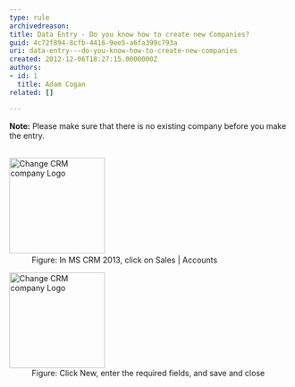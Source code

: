 ```yaml
---
type: rule
archivedreason: 
title: Data Entry - Do you know how to create new Companies?
guid: 4c72f894-8cfb-4416-9ee5-a6fa399c793a
uri: data-entry---do-you-know-how-to-create-new-companies
created: 2012-12-06T18:27:15.0000000Z
authors:
- id: 1
  title: Adam Cogan
related: []

---
```



<strong>Note&#58;</strong> Please make sure that there is no existing company before you make the entry.
<br><excerpt class='endintro'></excerpt><br>
<dl class="goodImage">
          <dt>
            <img src="/Communication/RulesToBetterCRMForUsers/PublishingImages/Sales-Accounts.jpg" alt="Change CRM company Logo" style="width&#58;171px;" />​
          </dt>
          <dd>
            Figure&#58; In MS CRM 2013, click on Sales | Accounts</dd>
        </dl>
        <dl class="goodImage">
          <dt>
            <img src="/Communication/RulesToBetterCRMForUsers/PublishingImages/NewAccount.jpg" alt="Change CRM company Logo" style="width&#58;171px;" />
          </dt>
          <dd>
            Figure&#58; Click New, enter the required fields, and save and close​</dd>
        </dl>


